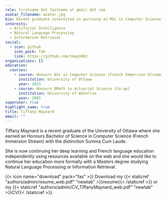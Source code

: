 ```yaml
---
role: firstname dot lastname at gmail dot com
avatar_filename: avatar.jpg
bio: Recent graduate interested in pursuing an MSc in Computer Science
interests:
  - Artificial Intelligence
  - Natural Language Processing
  - Information Retrieval
social:
  - icon: github
    icon_pack: fab
    link: https://github.com/tmayn062
organizations: []
education:
  courses:
    - course: Honours BSc in Computer Science (French Immersion Stream)
      institution: University of Ottawa
      year: 2021
    - course: Honours BMath in Actuarial Science (Co-op)
      institution: University of Waterloo
      year: 2001
superuser: true
highlight_name: true
title: Tiffany Maynard
email: ""
---
```

Tiffany Maynard is a recent graduate of the University of Ottawa where she earned an Honours Bachelor of Science in Computer Science (French Immersion Stream) with the distinction Summa Cum Laude. 

She is now continuing her deep learning and French language education independently using resources available on the web and she would like to continue her education more formally with a Masters degree studying Natural Language Processing or Information Retrieval.

{{< icon name="download" pack="fas" >}} Download my {{< staticref "authors/admin/resume_web.pdf" "newtab" >}}resume{{< /staticref >}} or my {{< staticref "authors/admin/CV_TiffanyMaynard_web.pdf" "newtab" >}}CV{{< /staticref >}}.
